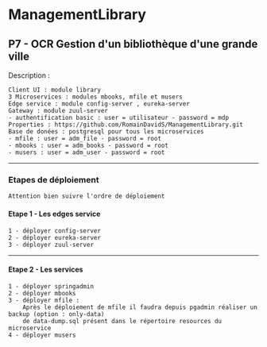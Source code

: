 # ManagementLibrary
P7 - OCR Gestion d'un bibliothèque d'une grande ville
---
Description :

    Client UI : module library
    3 Microservices : modules mbooks, mfile et musers
    Edge service : module config-server , eureka-server
    Gateway : module zuul-server
    - authentification basic : user = utilisateur - password = mdp
    Properties : https://github.com/RomainDavidS/ManagementLibrary.git
    Base de donées : postgresql pour tous les microservices
    - mfile : user = adm_file - password = root
    - mbooks : user = adm_books - password = root
    - musers : user = adm_user - password = root   
    
---

### Etapes de déploiement

    Attention bien suivre l'ordre de déploiement

#### Etape 1 - Les edges service
    1 - déployer config-server
    2 - déployer eureka-server
    3 - déployer zuul-server
---
#### Etape 2 - Les services
    1 - déployer springadmin
    2 - déployer mbooks
    3 - déployer mfile :
        Après le déploiement de mfile il faudra depuis pgadmin réaliser un backup (option : only-data)
        de data-dump.sql présent dans le répertoire resources du microservice
    4 - déployer musers 




